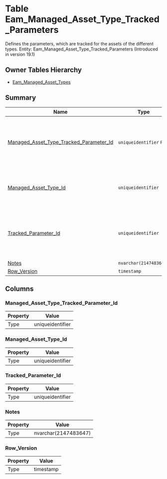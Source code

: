 # Table Eam_Managed_Asset_Type_Tracked_Parameters

Defines the parameters, which are tracked for the assets of the different types. Entity: Eam_Managed_Asset_Type_Tracked_Parameters (Introduced in version 19.1)

## Owner Tables Hierarchy

* [Eam_Managed_Asset_Types](Eam_Managed_Asset_Types.md)

## Summary

| Name | Type | Description |
| - | - | --- |
|[Managed_Asset_Type_Tracked_Parameter_Id](#managed_asset_type_tracked_parameter_id)|`uniqueidentifier` `PK`|Defines the parameters, which are tracked for the assets of the different types.|
|[Managed_Asset_Type_Id](#managed_asset_type_id)|`uniqueidentifier` |The asset type for which the tracked parameter is defined.|
|[Tracked_Parameter_Id](#tracked_parameter_id)|`uniqueidentifier` |The parameter, which will be tracked for assets of the specified type.|
|[Notes](#notes)|`nvarchar(2147483647)` ||
|[Row_Version](#row_version)|`timestamp` ||

## Columns

### Managed_Asset_Type_Tracked_Parameter_Id

| Property | Value |
| - | - |
|Type|uniqueidentifier|

### Managed_Asset_Type_Id

| Property | Value |
| - | - |
|Type|uniqueidentifier|

### Tracked_Parameter_Id

| Property | Value |
| - | - |
|Type|uniqueidentifier|

### Notes

| Property | Value |
| - | - |
|Type|nvarchar(2147483647)|

### Row_Version

| Property | Value |
| - | - |
|Type|timestamp|


